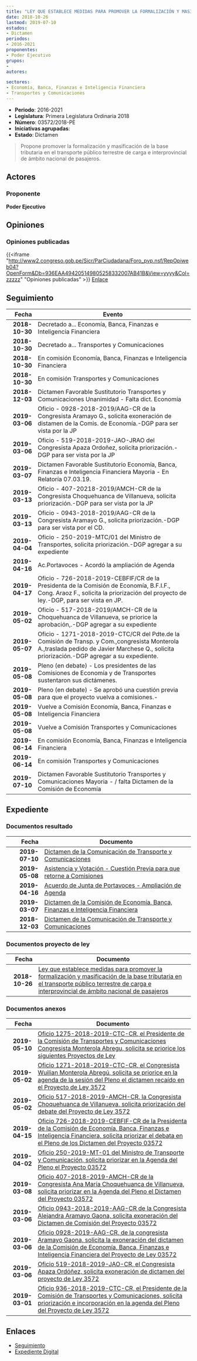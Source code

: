 ```yaml
---
title: "LEY QUE ESTABLECE MEDIDAS PARA PROMOVER LA FORMALIZACIÓN Y MASIFICACIÓN DE LA BASE TRIBUTARIA EN EL TRANSPORTE PÚBLICO TERRESTRE DE CARGA E INTERPROVINCIAL DE ÁMBITO NACIONAL DE PASAJEROS"
date: 2018-10-26
lastmod: 2019-07-10
estados:
- Dictamen
periodos:
- 2016-2021
proponentes:
- Poder Ejecutivo
grupos:
- 
autores:

sectores:
- Economía, Banca, Finanzas e Inteligencia Financiera
- Transportes y Comunicaciones
---
```

- **Periodo**: 2016-2021
- **Legislatura**: Primera Legislatura Ordinaria 2018
- **Número**: 03572/2018-PE
- **Iniciativas agrupadas**: 
- **Estado**: Dictamen

> Propone promover la formalización y masificación de la base tributaria en el transporte público terrestre de carga e interprovincial de ámbito nacional de pasajeros.


## Actores

### Proponente

**Poder Ejecutivo**

## Opiniones

### Opiniones publicadas

{{<iframe "http://www2.congreso.gob.pe/Sicr/ParCiudadana/Foro_pvp.nsf/RepOpiweb04?OpenForm&Db=936EAA494205149805258332007AB41B&View=yyyy&Col=zzzzz" "Opiniones publicadas" >}}
[Enlace](http://www2.congreso.gob.pe/Sicr/ParCiudadana/Foro_pvp.nsf/RepOpiweb04?OpenForm&Db=936EAA494205149805258332007AB41B&View=yyyy&Col=zzzzz)


## Seguimiento

| Fecha | Evento |
|------:|--------|
| **2018-10-30** | Decretado a... Economía, Banca, Finanzas e Inteligencia Financiera |
| **2018-10-30** | Decretado a... Transportes y Comunicaciones |
| **2018-10-30** | En comisión Economía, Banca, Finanzas e Inteligencia Financiera |
| **2018-10-30** | En comisión Transportes y Comunicaciones |
| **2018-12-03** | Dictamen Favorable Sustitutorio Transportes y Comunicaciones Unanimidad - Falta dict. Economía |
| **2019-03-06** | Oficio - 0928-2018-2019/AAG-CR de la Congresista Aramayo G., solicita exoneración de distamen de la Comis. de Economía.-DGP para ser vista por la JP |
| **2019-03-06** | Oficio - 519-2018-2019-JAO-JRAO del Congresista Apaza Ordoñez, solicita priorización.-DGP para ser vista por la JP |
| **2019-03-07** | Dictamen Favorable Sustitutorio Economía, Banca, Finanzas e Inteligencia Financiera Mayoria - En Relatoría 07.03.19. |
| **2019-03-13** | Oficio - 407-20218-2019/AMCH-CR de la Congresista Choquehuanca de Villanueva, solicita priorización.-DGP para ser vista por la JP |
| **2019-03-13** | Oficio - 0943-2018-2019/AAG-CR de la Congresista Aramayo G., solicita priorización.-DGP para ser vista por el CD. |
| **2019-04-04** | Oficio - 250-2019-MTC/01 del Ministro de Transportes, solicita priorización.-DGP agregar a su expediente |
| **2019-04-16** | Ac.Portavoces - Acordó la ampliación de Agenda |
| **2019-04-17** | Oficio - 726-2018-2019-CEBFIF/CR de la Presidenta de la Comisión de Economía, B.F.I.F., Cong. Araoz F., solicita la priorización del proyecto de ley.-DGP, para ser vista en JP. |
| **2019-05-02** | Oficio - 517-2018-2019/AMCH-CR de la Choquehuanca de Villanueva, se priorice la aprobación,.-DGP agregar a su expediente |
| **2019-05-07** | Oficio - 1271-2018-2019-CTC/CR del Pdte.de la Comisión de Transp. y Com.,congresista Monterola A.,traslada pedido de Javier Marchese Q., solicita priorización.-DGP agregar a su expediente. |
| **2019-05-08** | Pleno (en debate) - Los presidentes de las Comisiones de Economía y de Transportes sustentaron sus dictámenes. |
| **2019-05-08** | Pleno (en debate) - Se aprobó una cuestión previa para que el proyecto vuelva a comisiones.- |
| **2019-05-08** | Vuelve a Comisión Economía, Banca, Finanzas e Inteligencia Financiera |
| **2019-05-08** | Vuelve a Comisión Transportes y Comunicaciones |
| **2019-06-14** | En comisión Economía, Banca, Finanzas e Inteligencia Financiera |
| **2019-06-14** | En comisión Transportes y Comunicaciones |
| **2019-07-10** | Dictamen Favorable Sustitutorio Transportes y Comunicaciones Mayoria - / falta Dictamen de la Comisión de Economía |

## Expediente

### Documentos resultado

| Fecha | Documento |
|------:|-----------|
| **2019-07-10** | [Dictamen de la Comunicación de Transporte y Comunicaciones](http://www.leyes.congreso.gob.pe/Documentos/2016_2021/Dictamenes/Proyectos_de_Ley/03572DC23MAY20190710.pdf) |
| **2019-05-08** | [Asistencia y Votación - Cuestión Previa para que retorne a Comisiones](http://www.leyes.congreso.gob.pe/Documentos/2016_2021/Asistencia_y_Votacion/Proyectos_de_Ley/AVCP0357220190508.pdf) |
| **2019-04-16** | [Acuerdo de Junta de Portavoces - Ampliación de Agenda](http://www.leyes.congreso.gob.pe/Documentos/2016_2021/Acuerdos/Junta_Portavoces/AJP_PL03572_20190416.pdf) |
| **2019-03-07** | [Dictamen de la Comisión de Economía, Banca, Finanzas e Inteligencia Financiera](http://www.leyes.congreso.gob.pe/Documentos/2016_2021/Dictamenes/Proyectos_de_Ley/03572DC09MAY20190307.pdf) |
| **2018-12-03** | [Dictamen de la Comunicación de Transporte y Comunicaciones](http://www.leyes.congreso.gob.pe/Documentos/2016_2021/Dictamenes/Proyectos_de_Ley/03572DC23MAY20181203.pdf) |

### Documentos proyecto de ley

| Fecha | Documento |
|------:|-----------|
| **2018-10-26** | [Ley que establece medidas para promover la formalización y masificación de la base tributaria en el transporte público terrestre de carga e interprovincial de ámbito nacional de pasajeros](http://www.leyes.congreso.gob.pe/Documentos/2016_2021/Proyectos_de_Ley_y_de_Resoluciones_Legislativas/PL0357220181026.pdf) |

### Documentos anexos

| Fecha | Documento |
|------:|-----------|
| **2019-05-10** | [Oficio 1275-2018-2019-CTC-CR, el Presidente de la Comisión de Transportes y Comunicaciones Congresista Monterola Abregu, solicita se priorice los siguientes Proyectos de Ley](http://www.leyes.congreso.gob.pe/Documentos/2016_2021/Oficios/Comisiones_Ordinarias/OFICIO-1275-2018-2019-CTC-CR.pdf) |
| **2019-05-02** | [Oficio 1271-2018-2019-CTC-CR, el Congresista Wuilian Monterola Abregú, solicita se priorice en la agenda de la sesión del Pleno el dictamen recaído en el Proyecto de Ley 3572](http://www.leyes.congreso.gob.pe/Documentos/2016_2021/Oficios/Comisiones_Ordinarias/OFICIO-1271-2018-2019-CTC-CR.pdf) |
| **2019-05-02** | [Oficio 517-2018-2019-AMCH-CR, la Congresista Choquehuanca de Villanueva, solicita priorización del debate del Proyecto de Ley 3572](http://www.leyes.congreso.gob.pe/Documentos/2016_2021/Oficios/Congresistas/OFICIO-517-2018-2019-AMCH-CR.pdf) |
| **2019-04-15** | [Oficio 726-2018-2019-CEBFIF-CR de la Presidenta de la Comisión de Economía, Banca, Finanzas e Inteligencia Financiera, solicita priorizar el debata en el Pleno de los Dictamen del Proyecto 03572](http://www.leyes.congreso.gob.pe/Documentos/2016_2021/Oficios/Comisiones_Ordinarias/OFICIO-726-2018-2019-CEBFIF-CR.pdf) |
| **2019-04-02** | [Oficio 250-2019-MT-01 del Ministro de Transporte y Comunicación, solicita priorizar en la Agenda del Pleno el Proyecto 03572](http://www.leyes.congreso.gob.pe/Documentos/2016_2021/Oficios/Otras_Instituciones/OFICIO-250-2019-MT-01.pdf) |
| **2019-03-08** | [Oficio 407-2018-2019-AMCH-CR de la Congresista Ana María Choquehuanca de Villanueva, solicita priorizar en la Agenda del Pleno el Dictamen del Proyecto 03572](http://www.leyes.congreso.gob.pe/Documentos/2016_2021/Oficios/Congresistas/OFICIO-407-2018-2019-AMCH-CR.pdf) |
| **2019-03-06** | [Oficio 0943-2018-2019-AAG-CR de la Congresista Alejandra Aramayo Gaona, solicita exoneración del Dictamen de Comisión del Proyecto 03572](http://www.leyes.congreso.gob.pe/Documentos/2016_2021/Oficios/Congresistas/OFICIO-0943-2018-2019-AAG-CR.pdf) |
| **2019-03-06** | [Oficio 0928-2019-AAG-CR, de la congresista Aramayo Gaona, solicita la exoneración del dictamen de la Comisión de Economía, Banca, Finanzas e Inteligencia Financiera del Proyecto de Ley 03572](http://www.leyes.congreso.gob.pe/Documentos/2016_2021/Oficios/Congresistas/OFICIO-0928-2018-2019-AAG-CR.pdf) |
| **2019-03-06** | [Oficio 519-2018-2019-JAO-CR, el Congresista Apaza Ordóñez, solicita exoneración de dictamen del proyecto de Ley 3572](http://www.leyes.congreso.gob.pe/Documentos/2016_2021/Oficios/Congresistas/OFICIO-519-2018-2019-JAO-CR.pdf) |
| **2019-03-01** | [Oficio 936-2018-2019-CTC-CR, el Presidente de la Comisión de Transportes y Comunicaciones, solicita priorización e incorporación en la agenda del Pleno del Proyecto de Ley 3572](http://www.leyes.congreso.gob.pe/Documentos/2016_2021/Oficios/Comisiones_Ordinarias/OFICIO-936-2018-2019-CTC-CR.pdf) |

## Enlaces

- [Seguimiento](http://www2.congreso.gob.pe/Sicr/TraDocEstProc/CLProLey2016.nsf/f7fff46988ca05b1052578e100829cc7/18460ee20c7bb68a0525833200826bd6?OpenDocument)
- [Expediente Digital](http://www2.congreso.gob.pe/Sicr/TraDocEstProc/CLProLey2016.nsf/f7fff46988ca05b1052578e100829cc7/18460ee20c7bb68a0525833200826bd6?OpenDocument&Click=05257FB7005EB655.eb71d0cf91d8294e05256cdf006b5706/$Body/0.1C6C)

